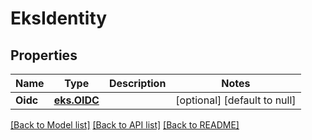 # EksIdentity
## Properties

Name | Type | Description | Notes
------------ | ------------- | ------------- | -------------
**Oidc** | [**eks.OIDC**](eks.OIDC.md) |  | [optional] [default to null]

[[Back to Model list]](../README.md#documentation-for-models) [[Back to API list]](../README.md#documentation-for-api-endpoints) [[Back to README]](../README.md)

